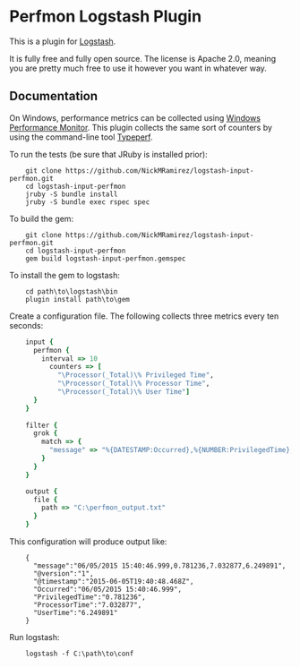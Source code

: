 # Perfmon Logstash Plugin

This is a plugin for [Logstash](https://github.com/elasticsearch/logstash).

It is fully free and fully open source. The license is Apache 2.0, meaning you are pretty much free to use it however you want in whatever way.

## Documentation

On Windows, performance metrics can be collected using [Windows Performance Monitor](https://technet.microsoft.com/en-us/library/cc749249.aspx).
This plugin collects the same sort of counters by using the command-line tool [Typeperf](https://technet.microsoft.com/en-us/library/bb490960.aspx).

To run the tests (be sure that JRuby is installed prior):
```
    git clone https://github.com/NickMRamirez/logstash-input-perfmon.git
    cd logstash-input-perfmon
    jruby -S bundle install
    jruby -S bundle exec rspec spec
```

To build the gem:
```
    git clone https://github.com/NickMRamirez/logstash-input-perfmon.git
	cd logstash-input-perfmon
    gem build logstash-input-perfmon.gemspec
```

To install the gem to logstash:
```
    cd path\to\logstash\bin
    plugin install path\to\gem
```
	
Create a configuration file. The following collects three metrics every ten seconds:
```ruby
    input {
      perfmon {
        interval => 10 
          counters => [
            "\Processor(_Total)\% Privileged Time",
            "\Processor(_Total)\% Processor Time", 
            "\Processor(_Total)\% User Time"]
      }
    }
	
    filter {
      grok {
        match => {
          "message" => "%{DATESTAMP:Occurred},%{NUMBER:PrivilegedTime},%{NUMBER:ProcessorTime},%{NUMBER:UserTime}"
        }
      }
    }

    output {
      file {
        path => "C:\perfmon_output.txt"
      }
    }
```

This configuration will produce output like:
```
    {
	  "message":"06/05/2015 15:40:46.999,0.781236,7.032877,6.249891",
      "@version":"1",
      "@timestamp":"2015-06-05T19:40:48.468Z",
      "Occurred":"06/05/2015 15:40:46.999",
      "PrivilegedTime":"0.781236",
      "ProcessorTime":"7.032877",
      "UserTime":"6.249891"
    }
```

Run logstash:
```
    logstash -f C:\path\to\conf
```